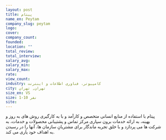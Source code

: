 ```yaml
---
layout: post
title: پیتام
name_en: Peytam
company_slug: peytam
logo: 
cover: 
company_count:
founded:
location: ""
total_review: 
total_interview: 
salary_avg: 
salary_min: 
salary_max: 
rate: 
view_count: 
industry: کامپیوتر، فناوری اطلاعات و اینترنت
city: تهران, تهران
size_en: VS
size: 1-10 نفر
site: 
---
```


پیتام با استفاده از منابع انسانی متخصص و کارآمد و با به کارگیری روش های به روز و بهینه، به ارائه خدمات برون سپاری مرکز تماس و پشتیبانی محصولات و خدمات، به شرکت ها می پردازد و با خلق تجربه ماندگار برای مشتریانِ سازمان ها، آنها را در رسیدن به اهداف خود یاری می کند.
